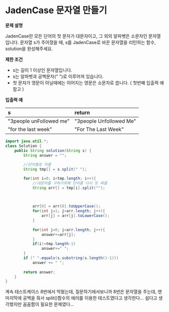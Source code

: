# JadenCase 문자열 만들기



**문제 설명**

JadenCase란 모든 단어의 첫 문자가 대문자이고, 그 외의 알파벳은 소문자인 문자열입니다. 문자열 s가 주어졌을 때, s를 JadenCase로 바꾼 문자열을 리턴하는 함수, solution을 완성해주세요.

**제한 조건**

* s는 길이 1 이상인 문자열입니다.
* s는 알파벳과 공백문자\(" "\)로 이루어져 있습니다.
* 첫 문자가 영문이 아닐때에는 이어지는 영문은 소문자로 씁니다. \( 첫번째 입출력 예 참고 \)

**입출력 예**

| s | return |
| :--- | :--- |
| "3people unFollowed me" | "3people Unfollowed Me" |
| "for the last week" | "For The Last Week" |



```java
import java.util.*;
class Solution {
    public String solution(String s) {
        String answer = "";
        
        //단어별로 자름
        String tmp[] = s.split(" ");

        for(int i=0; i<tmp.length; i++){
            //대문자를 구하기위해 단어를 다시 또 짜름
            String arr[] = tmp[i].split("");

        
            
            arr[0] = arr[0].toUpperCase();
            for(int j=1; j<arr.length; j++){
                arr[j] = arr[j].toLowerCase();
            }
            
            for(int j=0; j<arr.length; j++){
                answer+=arr[j];
            }
            if(i!=tmp.length-1)
                answer+=" ";
        }
        if (" ".equals(s.substring(s.length()-1))) 
            answer += " ";
        
        return answer;
    }
}
```

계속 테스트케이스 8번에서 막혔는데, 질문하기에서보니까 8번은 문자열을 주는데, 맨 마지막에 공백을 줘서 split\(\)함수의 에러를 이용한 테스트였다고 생각한다... 쉽다고 생각했지만 꼼꼼함이 필요한 문제였다...



